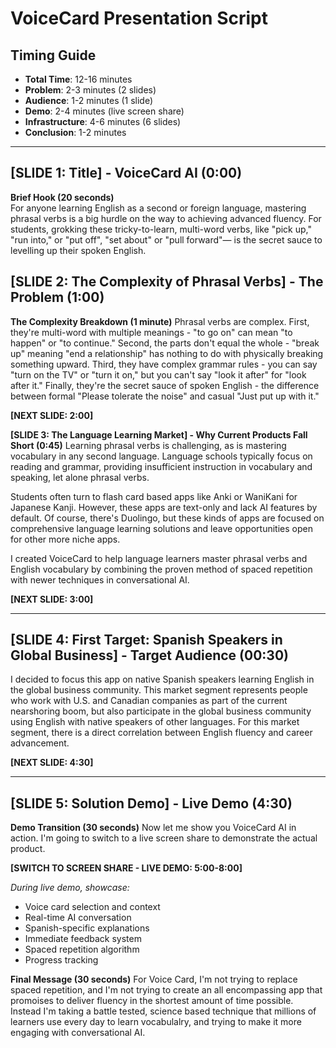 # VoiceCard Presentation Script

## Timing Guide
- **Total Time**: 12-16 minutes
- **Problem**: 2-3 minutes (2 slides)
- **Audience**: 1-2 minutes (1 slide)
- **Demo**: 2-4 minutes (live screen share)
- **Infrastructure**: 4-6 minutes (6 slides)
- **Conclusion**: 1-2 minutes

---

## [SLIDE 1: Title] - VoiceCard AI (0:00)


**Brief Hook (20 seconds)**  
For anyone learning English as a second or foreign language, mastering phrasal verbs is a big hurdle on the way to achieving advanced fluency. For students, grokking these tricky-to-learn, multi-word verbs, like "pick up," "run into," or "put off", "set about" or "pull forward"— is the secret sauce to levelling up their spoken English.


## [SLIDE 2: The Complexity of Phrasal Verbs] - The Problem (1:00)

**The Complexity Breakdown (1 minute)**
Phrasal verbs are complex. First, they're multi-word with multiple meanings - "to go on" can mean "to happen" or "to continue." Second, the parts don't equal the whole - "break up" meaning "end a relationship" has nothing to do with physically breaking something upward. Third, they have complex grammar rules - you can say "turn on the TV" or "turn it on," but you can't say "look it after" for "look after it." Finally, they're the secret sauce of spoken English - the difference between formal "Please tolerate the noise" and casual "Just put up with it."

**[NEXT SLIDE: 2:00]**

**[SLIDE 3: The Language Learning Market] - Why Current Products Fall Short (0:45)**
Learning phrasal verbs is challenging, as is mastering vocabulary in any second language. Language schools typically focus on reading and grammar, providing insufficient instruction in vocabulary and speaking, let alone phrasal verbs.

Students often turn to flash card based apps like Anki or WaniKani for Japanese Kanji. However, these apps are text-only and lack AI features by default. Of course, there's Duolingo, but these kinds of apps are focused on comprehensive language learning solutions and leave opportunities open for other more niche apps.

I created VoiceCard to help language learners master phrasal verbs and English vocabulary by combining the proven method of spaced repetition with newer techniques in conversational AI.

**[NEXT SLIDE: 3:00]**

---

## [SLIDE 4: First Target: Spanish Speakers in Global Business] - Target Audience (00:30)


 I decided to focus this app on native Spanish speakers learning English in the global business community. This market segment represents people who work with U.S. and Canadian companies as part of the current nearshoring boom, but also participate in the global business community using English with native speakers of other languages. For this market segment, there is a direct correlation between English fluency and career advancement.

**[NEXT SLIDE: 4:30]**

---

## [SLIDE 5: Solution Demo] - Live Demo (4:30)

**Demo Transition (30 seconds)**
Now let me show you VoiceCard AI in action. I'm going to switch to a live screen share to demonstrate the actual product.

**[SWITCH TO SCREEN SHARE - LIVE DEMO: 5:00-8:00]**

*During live demo, showcase:*
- Voice card selection and context
- Real-time AI conversation 
- Spanish-specific explanations
- Immediate feedback system
- Spaced repetition algorithm
- Progress tracking


**Final Message (30 seconds)**
For Voice Card, I'm not trying to replace spaced repetition, and I'm not trying to create an all encompassing app that promoises to deliver fluency in the shortest amount of time possible. Instead I'm taking a battle tested, science based technique that millions of learners use every day to learn vocabulalry, and trying to make it more engaging with conversational AI.


